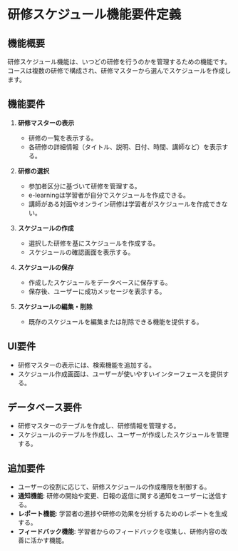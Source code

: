 # 研修スケジュール機能要件定義

## 機能概要
研修スケジュール機能は、いつどの研修を行うのかを管理するための機能です。コースは複数の研修で構成され、研修マスターから選んでスケジュールを作成します。

## 機能要件
1. **研修マスターの表示**
   - 研修の一覧を表示する。
   - 各研修の詳細情報（タイトル、説明、日付、時間、講師など）を表示する。

2. **研修の選択**
   - 参加者区分に基づいて研修を管理する。
   - e-learningは学習者が自分でスケジュールを作成できる。
   - 講師がある対面やオンライン研修は学習者がスケジュールを作成できない。

3. **スケジュールの作成**
   - 選択した研修を基にスケジュールを作成する。
   - スケジュールの確認画面を表示する。

4. **スケジュールの保存**
   - 作成したスケジュールをデータベースに保存する。
   - 保存後、ユーザーに成功メッセージを表示する。

5. **スケジュールの編集・削除**
   - 既存のスケジュールを編集または削除できる機能を提供する。

## UI要件
- 研修マスターの表示には、検索機能を追加する。
- スケジュール作成画面は、ユーザーが使いやすいインターフェースを提供する。

## データベース要件
- 研修マスターのテーブルを作成し、研修情報を管理する。
- スケジュールのテーブルを作成し、ユーザーが作成したスケジュールを管理する。

## 追加要件
- ユーザーの役割に応じて、研修スケジュールの作成権限を制御する。
- **通知機能**: 研修の開始や変更、日報の返信に関する通知をユーザーに送信する。
- **レポート機能**: 学習者の進捗や研修の効果を分析するためのレポートを生成する。
- **フィードバック機能**: 学習者からのフィードバックを収集し、研修内容の改善に活かす機能。
